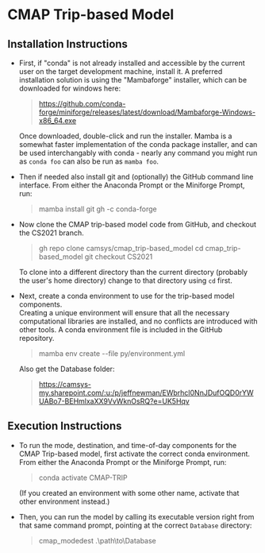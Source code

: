 # CMAP Trip-based Model


## Installation Instructions

- First, if "conda" is not already installed and accessible by the current user
  on the target development machine, install it. A preferred installation solution
  is using the "Mambaforge" installer, which can be downloaded for windows here:
  
  >  https://github.com/conda-forge/miniforge/releases/latest/download/Mambaforge-Windows-x86_64.exe
    
  Once downloaded, double-click and run the installer. Mamba is a somewhat faster
  implementation of the conda package installer, and can be used interchangably
  with conda - nearly any command you might run as `conda foo` can also be run as
  `mamba foo`.
  
- Then if needed also install git and (optionally) the GitHub command line interface.
  From either the Anaconda Prompt or the Miniforge Prompt, run:
  
  > mamba install git gh -c conda-forge 
  
- Now clone the CMAP trip-based model code from GitHub, and checkout the CS2021 branch. 

  > gh repo clone camsys/cmap_trip-based_model
  > cd cmap_trip-based_model
  > git checkout CS2021
  
  To clone into a different directory than the current directory (probably the 
  user's home directory) change to that directory using `cd` first.
  
- Next, create a conda environment to use for the trip-based model components.  
  Creating a unique environment will ensure that all the necessary computational 
  libraries are installed, and no conflicts are introduced with other tools.
  A conda environment file is included in the GitHub repository.
  
  > mamba env create --file py/environment.yml
  
  Also get the Database folder: 
  
  > https://camsys-my.sharepoint.com/:u:/p/jeffnewman/EWbrhcl0NnJDufOQD0rYWUABo7-BEHmlxaXX9VvWknOsRQ?e=UK5Hqv
  
## Execution Instructions

- To run the mode, destination, and time-of-day components for the CMAP Trip-based
  model, first activate the correct conda environment. From either the Anaconda Prompt 
  or the Miniforge Prompt, run:
  
  > conda activate CMAP-TRIP
  
  (If you created an environment with some other name, activate that other environment instead.)

- Then, you can run the model by calling its executable version right from that
  same command prompt, pointing at the correct `Database` directory:
  
  > cmap_modedest .\path\to\Database
   
